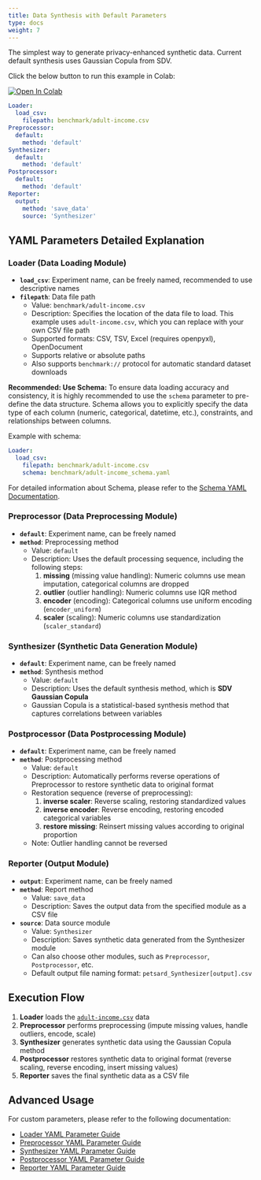 ```yaml
---
title: Data Synthesis with Default Parameters
type: docs
weight: 7
---
```


The simplest way to generate privacy-enhanced synthetic data.
Current default synthesis uses Gaussian Copula from SDV.

Click the below button to run this example in Colab:

[![Open In Colab](https://colab.research.google.com/assets/colab-badge.svg)](https://colab.research.google.com/github/nics-dp/petsard/blob/main/demo/getting-started/default-synthesis.ipynb)

```yaml
Loader:
  load_csv:
    filepath: benchmark/adult-income.csv
Preprocessor:
  default:
    method: 'default'
Synthesizer:
  default:
    method: 'default'
Postprocessor:
  default:
    method: 'default'
Reporter:
  output:
    method: 'save_data'
    source: 'Synthesizer'
```

## YAML Parameters Detailed Explanation

### Loader (Data Loading Module)

- **`load_csv`**: Experiment name, can be freely named, recommended to use descriptive names
- **`filepath`**: Data file path
  - Value: `benchmark/adult-income.csv`
  - Description: Specifies the location of the data file to load. This example uses `adult-income.csv`, which you can replace with your own CSV file path
  - Supported formats: CSV, TSV, Excel (requires openpyxl), OpenDocument
  - Supports relative or absolute paths
  - Also supports `benchmark://` protocol for automatic standard dataset downloads

**Recommended: Use Schema:**
To ensure data loading accuracy and consistency, it is highly recommended to use the `schema` parameter to pre-define the data structure. Schema allows you to explicitly specify the data type of each column (numeric, categorical, datetime, etc.), constraints, and relationships between columns.

Example with schema:
```yaml
Loader:
  load_csv:
    filepath: benchmark/adult-income.csv
    schema: benchmark/adult-income_schema.yaml
```

For detailed information about Schema, please refer to the [Schema YAML Documentation](../../schema-yaml/).

### Preprocessor (Data Preprocessing Module)

- **`default`**: Experiment name, can be freely named
- **`method`**: Preprocessing method
  - Value: `default`
  - Description: Uses the default processing sequence, including the following steps:
    1. **missing** (missing value handling): Numeric columns use mean imputation, categorical columns are dropped
    2. **outlier** (outlier handling): Numeric columns use IQR method
    3. **encoder** (encoding): Categorical columns use uniform encoding (`encoder_uniform`)
    4. **scaler** (scaling): Numeric columns use standardization (`scaler_standard`)

### Synthesizer (Synthetic Data Generation Module)

- **`default`**: Experiment name, can be freely named
- **`method`**: Synthesis method
  - Value: `default`
  - Description: Uses the default synthesis method, which is **SDV Gaussian Copula**
  - Gaussian Copula is a statistical-based synthesis method that captures correlations between variables

### Postprocessor (Data Postprocessing Module)

- **`default`**: Experiment name, can be freely named
- **`method`**: Postprocessing method
  - Value: `default`
  - Description: Automatically performs reverse operations of Preprocessor to restore synthetic data to original format
  - Restoration sequence (reverse of preprocessing):
    1. **inverse scaler**: Reverse scaling, restoring standardized values
    2. **inverse encoder**: Reverse encoding, restoring encoded categorical variables
    3. **restore missing**: Reinsert missing values according to original proportion
  - Note: Outlier handling cannot be reversed

### Reporter (Output Module)

- **`output`**: Experiment name, can be freely named
- **`method`**: Report method
  - Value: `save_data`
  - Description: Saves the output data from the specified module as a CSV file
- **`source`**: Data source module
  - Value: `Synthesizer`
  - Description: Saves synthetic data generated from the Synthesizer module
  - Can also choose other modules, such as `Preprocessor`, `Postprocessor`, etc.
  - Default output file naming format: `petsard_Synthesizer[output].csv`

## Execution Flow

1. **Loader** loads the [`adult-income.csv`](benchmark/adult-income.csv) data
2. **Preprocessor** performs preprocessing (impute missing values, handle outliers, encode, scale)
3. **Synthesizer** generates synthetic data using the Gaussian Copula method
4. **Postprocessor** restores synthetic data to original format (reverse scaling, reverse encoding, insert missing values)
5. **Reporter** saves the final synthetic data as a CSV file

## Advanced Usage

For custom parameters, please refer to the following documentation:

- [Loader YAML Parameter Guide](../../petsard-yaml/loader-yaml/)
- [Preprocessor YAML Parameter Guide](../../petsard-yaml/preprocessor-yaml/)
- [Synthesizer YAML Parameter Guide](../../petsard-yaml/synthesizer-yaml/)
- [Postprocessor YAML Parameter Guide](../../petsard-yaml/postprocessor-yaml/)
- [Reporter YAML Parameter Guide](../../petsard-yaml/reporter-yaml/)